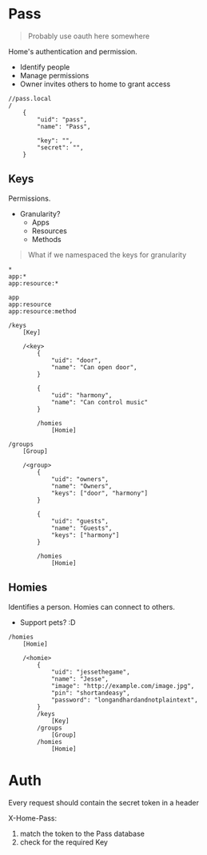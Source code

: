 # Pass

> Probably use oauth here somewhere

Home's authentication and permission.

- Identify people
- Manage permissions
- Owner invites others to home to grant access

<!---->

    //pass.local
    /
        {
            "uid": "pass",
            "name": "Pass",

            "key": "",
            "secret": "",
        }

## Keys

Permissions.

- Granularity?
    + Apps
    + Resources
    + Methods

> What if we namespaced the keys for granularity

    *
    app:*
    app:resource:*

    app
    app:resource
    app:resource:method

<!---->

    /keys
        [Key]

        /<key>
            {
                "uid": "door",
                "name": "Can open door",
            }

            {
                "uid": "harmony",
                "name": "Can control music"
            }

            /homies
                [Homie]

    /groups
        [Group]

        /<group>
            {
                "uid": "owners",
                "name": "Owners",
                "keys": ["door", "harmony"]
            }

            {
                "uid": "guests",
                "name": "Guests",
                "keys": ["harmony"]
            }

            /homies
                [Homie]

## Homies

Identifies a person. Homies can connect to others.

- Support pets? :D

<!---->

    /homies
        [Homie]

        /<homie>
            {
                "uid": "jessethegame",
                "name": "Jesse",
                "image": "http://example.com/image.jpg",
                "pin": "shortandeasy",
                "password": "longandhardandnotplaintext",
            }
            /keys
                [Key]
            /groups
                [Group]
            /homies
                [Homie]


# Auth
Every request should contain the secret token in a header

X-Home-Pass: <secret>

1. match the token to the Pass database
2. check for the required Key
